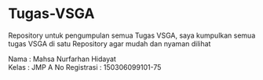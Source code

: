 # Tugas-VSGA
Repository untuk pengumpulan semua Tugas VSGA, saya kumpulkan semua tugas VSGA di satu Repository agar mudah dan nyaman dilihat

Nama          : Mahsa Nurfarhan Hidayat <br>
Kelas         : JMP A
No Registrasi : 150306099101-75
